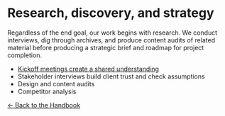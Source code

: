 # Research, discovery, and strategy

Regardless of the end goal, our work begins with research. We conduct interviews, dig through archives, and produce content audits of related material before producing a strategic brief and roadmap for project completion. 

- [Kickoff meetings create a shared understanding](kickoff.md)
- Stakeholder interviews build client trust and check assumptions
- Design and content audits
- Competitor analysis

[← Back to the Handbook](../README.md)